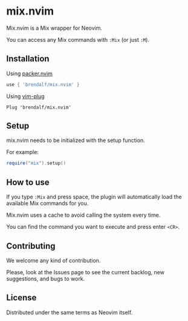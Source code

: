 # mix.nvim
Mix.nvim is a Mix wrapper for Neovim.

You can access any Mix commands with `:Mix` (or just `:M`).

## Installation
Using [packer.nvim](https://github.com/wbthomason/packer.nvim)
```lua
use { 'brendalf/mix.nvim' }
```

Using [vim-plug](https://github.com/junegunn/vim-plug)
```viml
Plug 'brendalf/mix.nvim'
```

## Setup
mix.nvim needs to be initialized with the setup function.

For example:
```lua
require("mix").setup()
```

## How to use
If you type `:Mix` and press space, the plugin will automatically load the available Mix commands for you.

Mix.nvim uses a cache to avoid calling the system every time.

You can find the command you want to execute and press enter `<CR>`.

## Contributing
We welcome any kind of contribution.

Please, look at the Issues page to see the current backlog, new suggestions, and bugs to work.

## License
Distributed under the same terms as Neovim itself.
